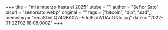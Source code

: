 +++
title = "mi almuerzo hasta el 2025"
utube = ""
author = "Señor Sato"
picurl = "senorsato.webp"
original = ""
tags = ["bitcoin", "dip", "sad",]
memeimg = "recaSDxLQ74QBA0Za-FJqIEzdWUAoUQlc.jpg"
date = "2022-01-22T02:18:08.000Z"
+++